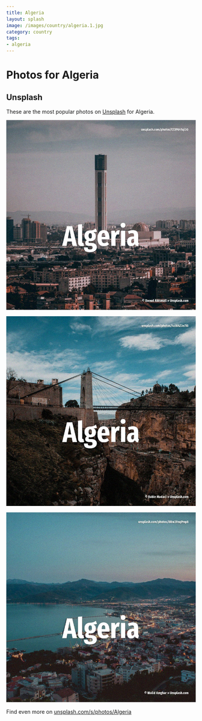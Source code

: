 ```yaml
---
title: Algeria
layout: splash
image: /images/country/algeria.1.jpg
category: country
tags:
- algeria
---
```

# Photos for Algeria

## Unsplash

These are the most popular photos on [Unsplash](https://unsplash.com) for Algeria.

![Algeria](/images/country/algeria.1.jpg)

![Algeria](/images/country/algeria.2.jpg)

![Algeria](/images/country/algeria.3.jpg)

Find even more on [unsplash.com/s/photos/Algeria](https://unsplash.com/s/photos/Algeria)